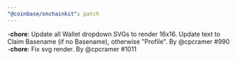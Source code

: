 ```yaml
---
"@coinbase/onchainkit": patch
---
```


-**chore**: Update all Wallet dropdown SVGs to render 16x16. Update text to Claim Basename (if no Basename), otherwise "Profile". By @cpcramer #990
-**chore**: Fix svg render. By @cpcramer #1011
